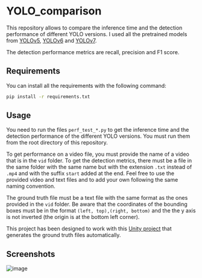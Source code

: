 # YOLO_comparison

This repository allows to compare the inference time and the detection performance of different YOLO versions. I used all the pretrained models from [YOLOv5](https://github.com/ultralytics/yolov5), [YOLOv6](https://github.com/meituan/YOLOv6/tree/main) and [YOLOv7](https://github.com/WongKinYiu/yolov7).

The detection performance metrics are recall, precision and F1 score.

## Requirements

You can install all the requirements with the following command:

```bash
pip install -r requirements.txt
```

## Usage

You need to run the files `perf_test_*.py` to get the inference time and the detection performance of the different YOLO versions. You must run them from the root directory of this repository.

To get performance on a video file, you must provide the name of a video that is in the `vid` folder. To get the detection metrics, there must be a file in the same folder with the same name but with the extension `.txt` instead of `.mp4` and with the suffix `start` added at the end. Feel free to use the provided video and text files and to add your own following the same naming convention.

The ground truth file must be a text file with the same format as the ones provided in the `vid` folder. Be aware that the coordinates of the bounding boxes must be in the format `(left, top),(right, bottom)` and the the y axis is not inverted (the origin is at the bottom left corner).

This project has been designed to work with this [Unity project]() that generates the ground truth files automatically.


## Screenshots
![image](https://github.com/BigBaz54/YOLO_comparison/assets/96493391/240946a4-3daa-40e1-9f61-44a3cd20cbb2)
